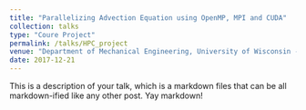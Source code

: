 ```yaml
---
title: "Parallelizing Advection Equation using OpenMP, MPI and CUDA"
collection: talks
type: "Coure Project"
permalink: /talks/HPC_project
venue: "Department of Mechanical Engineering, University of Wisconsin - Madisonesting"
date: 2017-12-21
---
```


This is a description of your talk, which is a markdown files that can be all markdown-ified like any other post. Yay markdown!
